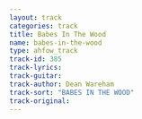 ```yaml
---
layout: track
categories: track
title: Babes In The Wood
name: babes-in-the-wood
type: ahfow_track
track-id: 385
track-lyrics: 
track-guitar: 
track-author: Dean Wareham
track-sort: "BABES IN THE WOOD"
track-original: 
---
```

